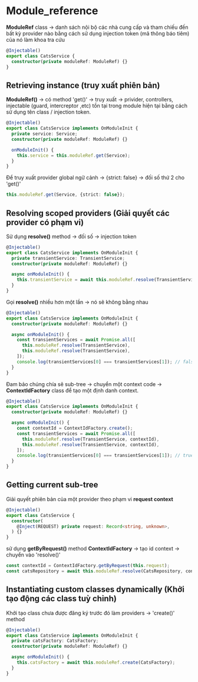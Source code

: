 # Module_reference

**ModuleRef** class -> danh sách nội bộ  các nhà cung cấp và tham chiếu đến bất kỳ provider nào bằng cách sử dụng injection token (mã thông báo tiêm) của nó 
làm khoa tra cứu 

```ts
@Injectable()
export class CatsService {
  constructor(private moduleRef: ModuleRef) {}
}
```

## Retrieving instance (truy xuất phiên bản)

**ModuleRef()** -> có method 'get()' -> truy xuất -> privider, controllers, injectable (guard, intercreptor ,etc) tồn tại trong module hiện tại bằng cách sử dụng tên class / injection token.

```ts
@Injectable()
export class CatsService implements OnModuleInit {
  private service: Service;
  constructor(private moduleRef: ModuleRef) {}

  onModuleInit() {
    this.service = this.moduleRef.get(Service);
  }
}
```

Để truy xuất provider global ngữ cảnh -> {strict: false} -> đối số thứ 2 cho 'get()'

```ts
this.moduleRef.get(Service, {strict: false});
```

## Resolving scoped providers (Giải quyết các provider có phạm vi)

Sử dụng **resolve()** method -> đối số -> injection token 

```ts
@Injectable()
export class CatsService implements OnModuleInit {
  private transientService: TransientService;
  constructor(private moduleRef: ModuleRef) {}

  async onModuleInit() {
    this.transientService = await this.moduleRef.resolve(TransientService);
  }
}
```

Gọi **resolve()** nhiều hơn một lần -> nó sẽ không bằng nhau

```ts
@Injectable()
export class CatsService implements OnModuleInit {
  constructor(private moduleRef: ModuleRef) {}

  async onModuleInit() {
    const transientServices = await Promise.all([
      this.moduleRef.resolve(TransientService),
      this.moduleRef.resolve(TransientService),
    ]);
    console.log(transientServices[0] === transientServices[1]); // false
  }
}
```

Đam bảo chúng chía sẽ sub-tree -> chuyển một context code  -> **ContextIdFactory** class để tạo một định danh context. 

```ts
@Injectable()
export class CatsService implements OnModuleInit {
  constructor(private moduleRef: ModuleRef) {}

  async onModuleInit() {
    const contextId = ContextIdFactory.create();
    const transientServices = await Promise.all([
      this.moduleRef.resolve(TransientService, contextId),
      this.moduleRef.resolve(TransientService, contextId),
    ]);
    console.log(transientServices[0] === transientServices[1]); // true
  }
}
```

## Getting current sub-tree 

Giải quyết phiên bản của một provider theo phạm vi **request context**

```ts
@Injectable()
export class CatsService {
  constructor(
    @Inject(REQUEST) private request: Record<string, unknown>,
  ) {}
}
```

sử dụng **getByRequest()** method **ContextIdFactory** -> tạo id context -> chuyển vào 'resolve()'

```ts
const contextId = ContextIdFactory.getByRequest(this.request);
const catsRepository = await this.moduleRef.resolve(CatsRepository, contextId);
```

## Instantiating custom classes dynamically (Khởi tạo động các class tuỳ chỉnh)

Khởi tạo class chưa được đăng ký trước đó làm providers -> 'create()' method

```ts
@Injectable()
export class CatsService implements OnModuleInit {
  private catsFactory: CatsFactory;
  constructor(private moduleRef: ModuleRef) {}

  async onModuleInit() {
    this.catsFactory = await this.moduleRef.create(CatsFactory);
  }
}
```